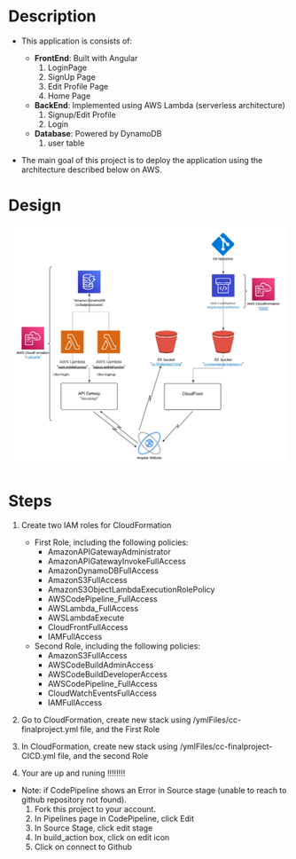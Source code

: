 # Description
   - This application is consists of:
      - **FrontEnd**: Built with Angular
        1. LoginPage
        2. SignUp Page
        3. Edit Profile Page
        4. Home Page
      - **BackEnd**: Implemented using AWS Lambda (serverless architecture)
        1. Signup/Edit Profile
        2. Login
      - **Database**: Powered by DynamoDB
        1. user table

   - The main goal of this project is to deploy the application using the architecture described below on AWS.


# Design 
![alt text](/BackEnd/Ass2.png)

# Steps

1. Create two IAM roles for CloudFormation
     * First Role, including the following policies:
        * AmazonAPIGatewayAdministrator
        * AmazonAPIGatewayInvokeFullAccess
        * AmazonDynamoDBFullAccess
        * AmazonS3FullAccess
        * AmazonS3ObjectLambdaExecutionRolePolicy
        * AWSCodePipeline_FullAccess
        * AWSLambda_FullAccess
        * AWSLambdaExecute
        * CloudFrontFullAccess
        * IAMFullAccess
    * Second Role, including the following policies:
        * AmazonS3FullAccess
        * AWSCodeBuildAdminAccess
        * AWSCodeBuildDeveloperAccess
        * AWSCodePipeline_FullAccess
        * CloudWatchEventsFullAccess
        * IAMFullAccess



2. Go to CloudFormation, create new stack using  /ymlFiles/cc-finalproject.yml file, and the First Role
3. In CloudFormation, create new stack using   /ymlFiles/cc-finalproject-CICD.yml file, and the second Role
4. Your are up and runing !!!!!!!!

* Note: 
    if CodePipeline shows an Error in Source stage (unable to reach to github repository not found).
    1. Fork this project to your account.
    2. In Pipelines page in CodePipeline, click Edit
    3. In Source Stage, click edit stage
    4. In build_action box, click on edit icon
    5. Click on connect to Github
    





